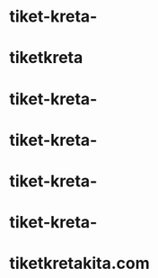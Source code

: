 # tiket-kreta-
# tiketkreta
# tiket-kreta-
# tiket-kreta-
# tiket-kreta-
# tiket-kreta-
# tiketkretakita.com
